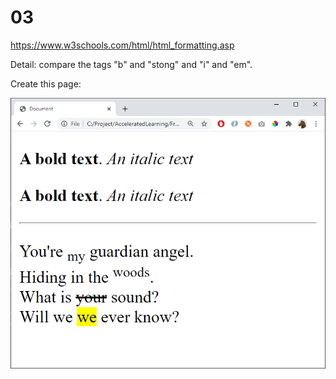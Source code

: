 
    
# 03

https://www.w3schools.com/html/html_formatting.asp

Detail: compare the tags "b" and "stong" and "i" and "em".

Create this page:

![](img/03.png)



